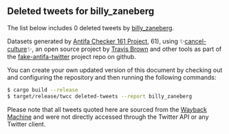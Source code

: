 ## Deleted tweets for billy_zaneberg

The list below includes 0 deleted tweets by
[billy_zaneberg](https://twitter.com/billy_zaneberg).



Datasets generated by [Antifa Checker 161 Project](https://twitter.com/antifacheck161), 61), using ✨[cancel-culture](https://github.com/travisbrown/cancel-culture)✨, an open source project by 
[Travis Brown](https://twitter.com/travisbrown) and other tools as part of the 
[fake-antifa-twitter](https://github.com/antifacheck161/fake-antifa-twitter) project repo on github.

You can create your own updated version of this document by checking out and configuring the
repository and then running the following commands:

```bash
$ cargo build --release
$ target/release/twcc deleted-tweets --report billy_zaneberg
```

Please note that all tweets quoted here are sourced from the
[Wayback Machine](https://web.archive.org) and were not directly accessed through the Twitter API or
any Twitter client.

